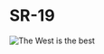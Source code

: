 # SR-19

![The West is the best](https://cdn.shopify.com/s/files/1/0059/9765/8230/products/24_shut_the_fuck_up_and_enjoy_the_greatness_480x480.png?v=1529463856)

